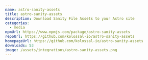 ```yaml
---
name: astro-sanity-assets
title: astro-sanity-assets
description: Download Sanity File Assets to your Astro site
categories:
  - media
npmUrl: https://www.npmjs.com/package/astro-sanity-assets
repoUrl: https://github.com/kolossal-io/astro-sanity-assets
homepageUrl: https://github.com/kolossal-io/astro-sanity-assets
downloads: 53
image: /assets/integrations/astro-sanity-assets.png
---
```

